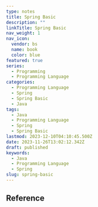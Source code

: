 ```yaml
---
type: notes
title: Spring Basic
description: ""
linkTitle: Spring Basic
nav_weight: 1
nav_icon:
  vendor: bs
  name: book
  color: blue
featured: true
series:
  - Programming
  - Programming Language
categories:
  - Programming Language
  - Spring
  - Spring Basic
  - Java
tags:
  - Java
  - Programming Language
  - Spring
  - Spring Basic
lastmod: 2023-12-10T04:10:45.500Z
date: 2023-11-26T13:02:12.342Z
draft: published
keywords:
  - Java
  - Programming Language
  - Spring
slug: spring-basic
---
```


## Reference
